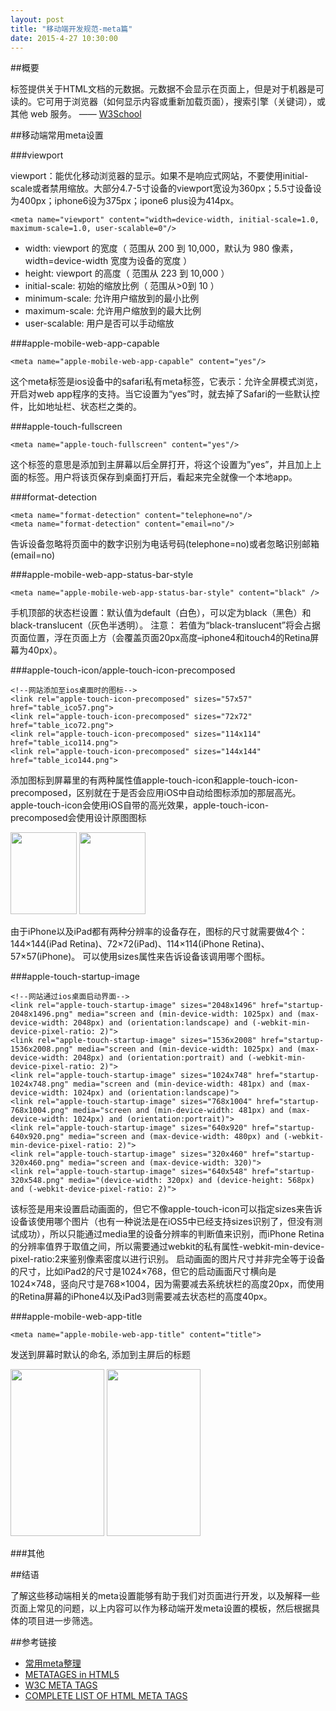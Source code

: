 ```yaml
---
layout: post
title: "移动端开发规范-meta篇"
date: 2015-4-27 10:30:00
---
```


##概要

标签提供关于HTML文档的元数据。元数据不会显示在页面上，但是对于机器是可读的。它可用于浏览器（如何显示内容或重新加载页面），搜索引擎（关键词），或其他 web 服务。 —— [W3School](http://www.w3school.com.cn/)

##移动端常用meta设置

###viewport

viewport：能优化移动浏览器的显示。如果不是响应式网站，不要使用initial-scale或者禁用缩放。大部分4.7-5寸设备的viewport宽设为360px；5.5寸设备设为400px；iphone6设为375px；ipone6 plus设为414px。

    <meta name="viewport" content="width=device-width, initial-scale=1.0, maximum-scale=1.0, user-scalable=0"/>

- width: viewport 的宽度（ 范围从 200 到 10,000，默认为 980 像素，width=device-width 宽度为设备的宽度 ）
- height: viewport 的高度（ 范围从 223 到 10,000 ）
- initial-scale: 初始的缩放比例（ 范围从>0到 10 ）
- minimum-scale: 允许用户缩放到的最小比例
- maximum-scale: 允许用户缩放到的最大比例
- user-scalable: 用户是否可以手动缩放

<!--break-->

###apple-mobile-web-app-capable

    <meta name="apple-mobile-web-app-capable" content="yes"/>

这个meta标签是ios设备中的safari私有meta标签，它表示：允许全屏模式浏览，开启对web app程序的支持。当它设置为“yes”时，就去掉了Safari的一些默认控件，比如地址栏、状态栏之类的。

###apple-touch-fullscreen

    <meta name="apple-touch-fullscreen" content="yes"/>

这个标签的意思是添加到主屏幕以后全屏打开，将这个设置为”yes”，并且加上上面的标签。用户将该页保存到桌面打开后，看起来完全就像一个本地app。

###format-detection

    <meta name="format-detection" content="telephone=no"/>
    <meta name="format-detection" content="email=no"/>

告诉设备忽略将页面中的数字识别为电话号码(telephone=no)或者忽略识别邮箱(email=no)

###apple-mobile-web-app-status-bar-style

    <meta name="apple-mobile-web-app-status-bar-style" content="black" />

手机顶部的状态栏设置：默认值为default（白色），可以定为black（黑色）和black-translucent（灰色半透明）。
注意： 若值为“black-translucent”将会占据页面位置，浮在页面上方（会覆盖页面20px高度–iphone4和itouch4的Retina屏幕为40px）。

###apple-touch-icon/apple-touch-icon-precomposed

    <!--网站添加至ios桌面时的图标-->
    <link rel="apple-touch-icon-precomposed" sizes="57x57" href="table_ico57.png">
    <link rel="apple-touch-icon-precomposed" sizes="72x72" href="table_ico72.png">
    <link rel="apple-touch-icon-precomposed" sizes="114x114" href="table_ico114.png">
    <link rel="apple-touch-icon-precomposed" sizes="144x144" href="table_ico144.png">

添加图标到屏幕里的有两种属性值apple-touch-icon和apple-touch-icon-precomposed，区别就在于是否会应用iOS中自动给图标添加的那层高光。apple-touch-icon会使用iOS自带的高光效果，apple-touch-icon-precomposed会使用设计原图图标

<img class="size-full wp-image-3113" title="icon1" src="http://www.iptu.net/wp-content/uploads/2011/07/icon1.png" alt="" style="width: 106px; height: 131px;">
<img class="size-full wp-image-3112" title="icon2" src="http://www.iptu.net/wp-content/uploads/2011/07/icon2.png" alt="" style="width: 106px; height: 131px;">

由于iPhone以及iPad都有两种分辨率的设备存在，图标的尺寸就需要做4个：144×144(iPad Retina)、72×72(iPad)、114×114(iPhone Retina)、57×57(iPhone)。
可以使用sizes属性来告诉设备该调用哪个图标。

###apple-touch-startup-image

    <!--网站通过ios桌面启动界面-->
    <link rel="apple-touch-startup-image" sizes="2048x1496" href="startup-2048x1496.png" media="screen and (min-device-width: 1025px) and (max-device-width: 2048px) and (orientation:landscape) and (-webkit-min-device-pixel-ratio: 2)">
    <link rel="apple-touch-startup-image" sizes="1536x2008" href="startup-1536x2008.png" media="screen and (min-device-width: 1025px) and (max-device-width: 2048px) and (orientation:portrait) and (-webkit-min-device-pixel-ratio: 2)">
    <link rel="apple-touch-startup-image" sizes="1024x748" href="startup-1024x748.png" media="screen and (min-device-width: 481px) and (max-device-width: 1024px) and (orientation:landscape)">
    <link rel="apple-touch-startup-image" sizes="768x1004" href="startup-768x1004.png" media="screen and (min-device-width: 481px) and (max-device-width: 1024px) and (orientation:portrait)">
    <link rel="apple-touch-startup-image" sizes="640x920" href="startup-640x920.png" media="screen and (max-device-width: 480px) and (-webkit-min-device-pixel-ratio: 2)">
    <link rel="apple-touch-startup-image" sizes="320x460" href="startup-320x460.png" media="screen and (max-device-width: 320)">
    <link rel="apple-touch-startup-image" sizes="640x548" href="startup-320x548.png" media="(device-width: 320px) and (device-height: 568px) and (-webkit-device-pixel-ratio: 2)">

该标签是用来设置启动画面的，但它不像apple-touch-icon可以指定sizes来告诉设备该使用哪个图片（也有一种说法是在iOS5中已经支持sizes识别了，但没有测试成功），所以只能通过media里的设备分辨率的判断值来识别，而iPhone Retina的分辨率值界于取值之间，所以需要通过webkit的私有属性-webkit-min-device-pixel-ratio:2来鉴别像素密度以进行识别。
启动画面的图片尺寸并非完全等于设备的尺寸，比如iPad2的尺寸是1024×768，但它的启动画面尺寸横向是1024×748，竖向尺寸是768×1004，因为需要减去系统状栏的高度20px，而使用的Retina屏幕的iPhone4以及iPad3则需要减去状态栏的高度40px。

###apple-mobile-web-app-title

    <meta name="apple-mobile-web-app-title" content="title">

发送到屏幕时默认的命名, 添加到主屏后的标题

<img src="http://sfault-image.b0.upaiyun.com/101/040/1010401142-548142ff1330a_articlex" style="width:150px; height:267px">
<img src="http://sfault-image.b0.upaiyun.com/322/724/3227240982-5481430dcf7db_articlex" style="width:150px; height:267px">

###其他
    <!-- 针对手持设备优化，主要是针对一些老的不识别viewport的浏览器，比如黑莓 -->
    <meta name="HandheldFriendly" content="true">
    <!-- 微软的老式浏览器 -->
    <meta name="MobileOptimized" content="320">
    <!-- uc强制竖屏 -->
    <meta name="screen-orientation" content="portrait">
    <!-- QQ强制竖屏 -->
    <meta name="x5-orientation" content="portrait">
    <!-- UC强制全屏 -->
    <meta name="full-screen" content="yes">
    <!-- QQ强制全屏 -->
    <meta name="x5-fullscreen" content="true">
    <!-- UC应用模式 -->
    <meta name="browsermode" content="application">
    <!-- QQ应用模式 -->
    <meta name="x5-page-mode" content="app">
    <!-- windows phone 点击无高光 -->
    <meta name="msapplication-tap-highlight" content="no">

##结语

了解这些移动端相关的meta设置能够有助于我们对页面进行开发，以及解释一些页面上常见的问题，以上内容可以作为移动端开发meta设置的模板，然后根据具体的项目进一步筛选。

##参考链接

- [常用meta整理](http://segmentfault.com/a/1190000002407912 "常用meta整理")
- [METATAGES in HTML5](http://www.html-5.com/metatags/ "METATAGES in HTML5")
- [W3C META TAGS](http://www.w3.org/TR/html5/document-metadata.html#the-meta-element "W3C META TAGS")
- [COMPLETE LIST OF HTML META TAGS](http://code.lancepollard.com/complete-list-of-html-meta-tags/ "COMPLETE LIST OF HTML META TAGS")
